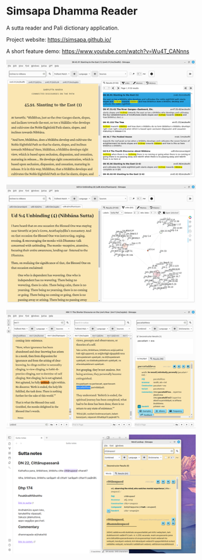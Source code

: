 # Simsapa Dhamma Reader

A sutta reader and Pali dictionary application.

Project website: <https://simsapa.github.io/>

A short feature demo: <https://www.youtube.com/watch?v=Wu4T_CANnns>

![Sutta Search](docs/images/sutta-search-results-tab-screenshot.png)

![Sutta Links](docs/images/sutta-search-links-tab-screenshot.png)

![Sutta Study](docs/images/sutta-study-mn11-paccattanneva-screenshot.png)

![Word Lookup](docs/images/word-lookup-cittanupassi-screenshot.png)

